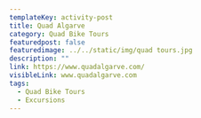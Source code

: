 ```yaml
---
templateKey: activity-post
title: Quad Algarve
category: Quad Bike Tours
featuredpost: false
featuredimage: ../../static/img/quad tours.jpg
description: ""
link: https://www.quadalgarve.com/
visibleLink: www.quadalgarve.com
tags:
  - Quad Bike Tours
  - Excursions
---
```


